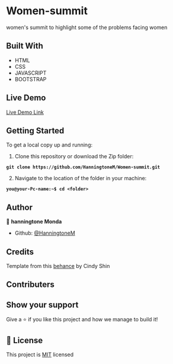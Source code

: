 # Women-summit
women's summit to highlight some of the problems facing women

## Built With

- HTML
- CSS
- JAVASCRIPT
- BOOTSTRAP

## Live Demo

[Live Demo Link](https://hanningtonem.github.io/Women-summit/)

## Getting Started

To get a local copy up and running:

1. Clone this repository or download the Zip folder:

**``git clone https://github.com/HanningtoneM/Women-summit.git``**

2. Navigate to the location of the folder in your machine:

**``you@your-Pc-name:~$ cd <folder>``**

## Author

👤 **hanningtone Monda**

- Github: [@HanningtoneM](https://github.com/HanningtoneM)


## Credits

Template from this [behance](https://www.behance.net/gallery/29845175/CC-Global-Summit-2015) by Cindy Shin 

## Contributers

## Show your support

Give a ⭐️ if you like this project and how we manage to build it!

## 📝 License

This project is [MIT](./MIT.md) licensed
